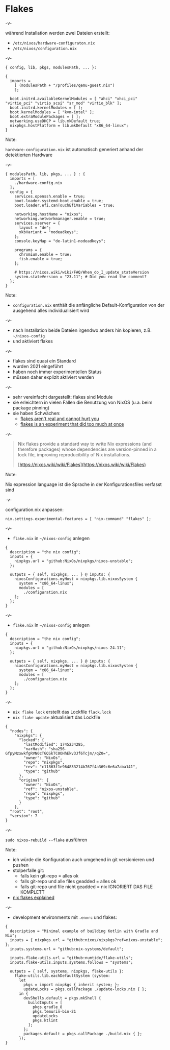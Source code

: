 # Flakes

-v-

während Installation werden zwei Dateien erstellt:

* `/etc/nixos/hardware-configuraton.nix`
* `/etc/nixos/configuration.nix`

-v-

```
{ config, lib, pkgs, modulesPath, ... }:

{
  imports =
    [ (modulesPath + "/profiles/qemu-guest.nix")
    ];

  boot.initrd.availableKernelModules = [ "ahci" "xhci_pci" "virtio_pci" "virtio_scsi" "sr_mod" "virtio_blk" ];
  boot.initrd.kernelModules = [ ];
  boot.kernelModules = [ "kvm-intel" ];
  boot.extraModulePackages = [ ];
  networking.useDHCP = lib.mkDefault true;
  nixpkgs.hostPlatform = lib.mkDefault "x86_64-linux";
}
```

Note:

`hardware-configuration.nix` ist automatisch generiert anhand der detektierten Hardware


-v-

```
{ modulesPath, lib, pkgs, ... } : {
  imports = [
    ./hardware-config.nix
  ];
  config = {
    services.openssh.enable = true;
    boot.loader.systemd-boot.enable = true;
    boot.loader.efi.canTouchEfiVariables = true;

    networking.hostName = "nixos";
    networking.networkmanager.enable = true;
    services.xserver = {
      layout = "de";
      xkbVariant = "nodeadkeys";
    };
    console.keyMap = "de-latin1-nodeadkeys";

    programs = {
      chromium.enable = true;
      fish.enable = true;
    };
    
    # https://nixos.wiki/wiki/FAQ/When_do_I_update_stateVersion
    system.stateVersion = "23.11"; # Did you read the comment?
  };
}
```

Note:

* `configuration.nix` enthält die anfängliche Default-Konfiguration von der ausgehend alles individualisiert wird

-v-

* nach Installation beide Dateien irgendwo anders hin kopieren, z.B. `~/nixos-config`
* und aktiviert flakes

-v-

* flakes sind quasi ein Standard
* wurden 2021 eingeführt
* haben noch immer experimentellen Status
* müssen daher explizit aktiviert werden

-v-

* sehr vereinfacht dargestellt: flakes sind Module
* sie erleichtern in vielen Fällen die Benutzung von NixOS (u.a. beim package pinning)
* sie haben Schwächen:
  * [flakes aren't real and cannot hurt you](https://jade.fyi/blog/flakes-arent-real/)
  * [flakes is an experiment that did too much at once](https://samuel.dionne-riel.com/blog/2023/09/06/flakes-is-an-experiment-that-did-too-much-at-once.html)

-v-

> Nix flakes provide a standard way to write Nix expressions (and therefore packages) whose dependencies are version-pinned in a lock file, improving reproducibility of Nix installations.
>
> [https://nixos.wiki/wiki/Flakes](https://nixos.wiki/wiki/Flakes)

Note:

Nix expression language ist die Sprache in der Konfigurationsfiles verfasst sind

-v-

configuration.nix anpassen:

```
nix.settings.experimental-features = [ "nix-command" "flakes" ];
```

-v-

* `flake.nix` in `~/nixos-config` anlegen

``` [4, 8, 11]
{
  description = "the nix config";
  inputs = {
    nixpkgs.url = "github:NixOs/nixpkgs/nixos-unstable";
  };

  outputs = { self, nixpkgs, ... } @ inputs: {
    nixosConfigurations.myHost = nixpkgs.lib.nixosSystem {
      system = "x86_64-linux";
      modules = [
        ./configuration.nix
    ];
  };
}
```

-v-

* `flake.nix` in `~/nixos-config` anlegen

``` [4, 8, 11]
{
  description = "the nix config";
  inputs = {
    nixpkgs.url = "github:NixOs/nixpkgs/nixos-24.11";
  };

  outputs = { self, nixpkgs, ... } @ inputs: {
    nixosConfigurations.myHost = nixpkgs.lib.nixosSystem {
      system = "x86_64-linux";
      modules = [
        ./configuration.nix
    ];
  };
}
```

-v-

* `nix flake lock` erstellt das Lockfile `flack.lock`
* `nix flake update` aktualisiert das Lockfile

```
{
  "nodes": {
    "nixpkgs": {
      "locked": {
        "lastModified": 1745234285,
        "narHash": "sha256-GfpyMzxwkfgRVN0cTGQSkTC0OHhEkv3Jf6Tcjm//qZ0=",
        "owner": "NixOs",
        "repo": "nixpkgs",
        "rev": "c11863f1e964833214b767f4a369c6e6a7aba141",
        "type": "github"
      },
      "original": {
        "owner": "NixOs",
        "ref": "nixos-unstable",
        "repo": "nixpkgs",
        "type": "github"
      }
    },
  "root": "root",
  "version": 7
}
```

-v-

`sudo nixos-rebuild --flake` ausführen

Note:

* ich würde die Konfiguration auch umgehend in git versionieren und pushen
* stolperfalle git:
  * falls kein git-repo = alles ok
  * falls git-repo und alle files geadded = alles ok
  * falls git-repo und file nicht geadded = nix IGNORIERT DAS FILE KOMPLETT
* [nix flakes explained](https://www.youtube.com/watch?v=JCeYq72Sko0)

-v-

* development environments mit `.envrc` und flakes:

``` [3, 210-217]
{
  description = "Minimal example of building Kotlin with Gradle and Nix";
  inputs = { nixpkgs.url = "github:nixos/nixpkgs?ref=nixos-unstable"; };
  inputs.systems.url = "github:nix-systems/default";

  inputs.flake-utils.url = "github:numtide/flake-utils";
  inputs.flake-utils.inputs.systems.follows = "systems";

  outputs = { self, systems, nixpkgs, flake-utils }:
    flake-utils.lib.eachDefaultSystem (system:
      let
        pkgs = import nixpkgs { inherit system; };
        updateLocks = pkgs.callPackage ./update-locks.nix { };
      in {
        devShells.default = pkgs.mkShell {
          buildInputs = [
            pkgs.gradle_8
            pkgs.temurin-bin-21
            updateLocks
            pkgs.ktlint
          ];
        };
        packages.default = pkgs.callPackage ./build.nix { };
      });
}
```